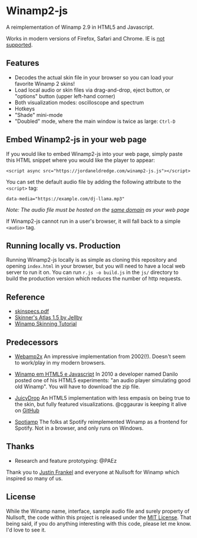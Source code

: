 # Winamp2-js

A reimplementation of Winamp 2.9 in HTML5 and Javascript.

Works in modern versions of Firefox, Safari and Chrome. IE is [not
supported](http://caniuse.com/#feat=audio-api).

## Features

- Decodes the actual skin file in your browser so you can load your favorite
  Winamp 2 skins!
- Load local audio or skin files via drag-and-drop, eject button, or "options"
  button (upper left-hand corner)
- Both visualization modes: oscilloscope and spectrum
- Hotkeys
- "Shade" mini-mode
- "Doubled" mode, where the main window is twice as large: `Ctrl-D`

## Embed Winamp2-js in your web page

If you would like to embed Winamp2-js into your web page, simply paste this
HTML snippet where you would like the player to appear:

    <script async src="https://jordaneldredge.com/winamp2-js.js"></script>

You can set the default audio file by adding the following attribute to the
`<script>` tag:

    data-media="https://example.com/dj-llama.mp3"

*Note: The audio file must be hosted on the [same
domain](https://developer.mozilla.org/en-US/docs/Web/HTTP/Access_control_CORS)
as your web page*

If Winamp2-js cannot run in a user's browser, it will fall back to a simple
`<audio>` tag.

## Running locally vs. Production

Running Winamp2-js locally is as simple as cloning this repository and opening
`index.html` in your browser, but you will need to have a local web server to run it on.
You can run `r.js -o build.js` in the `js/` directory to build the production version 
which reduces the number of http requests.

## Reference

- [skinspecs.pdf](http://members.xoom.it/skinart/tutorial/skinspecs..pdf)
- [Skinner's Atlas 1.5 by Jellby](http://forums.winamp.com/showthread.php?p=951257)
- [Winamp Skinning Tutorial](http://people.xmms2.org/~tru/promoe/Winamp_skinning_tutorial_1_5_0.pdf)

## Predecessors

- [Webamp2x](http://forums.winamp.com/showthread.php?threadid=91850) An
  impressive implementation from 2002(!). Doesn't seem to work/play in my
  modern browsers.

- [Winamp em HTML5 e Javascript](http://www.tidbits.com.br/winamp-em-html5-e-javascript)
  In 2010 a developer named Danilo posted one of his HTML5 experiments: "an
  audio player simulating good old Winamp". You will have to download the zip
  file.

- [JuicyDrop](http://cggaurav.github.io/juicydrop/) An HTML5 implementation with
  less empasis on being true to the skin, but fully featured visualizations.
  @cggaurav is keeping it alive on [GitHub](https://github.com/cggaurav/juicydrop)

- [Spotiamp](http://spotiamp.com/) The folks at Spotify reimplemented Winamp as
  a frontend for Spotify. Not in a browser, and only runs on Windows.

## Thanks

- Research and feature prototyping: @PAEz

Thank you to [Justin Frankel](http://www.1014.org/) and everyone at Nullsoft
for Winamp which inspired so many of us.

## License

While the Winamp name, interface, sample audio file and surely property of
Nullsoft, the code within this project is released under the [MIT
License](LICENSE.txt). That being said, if you do anything interesting with
this code, please let me know. I'd love to see it.

